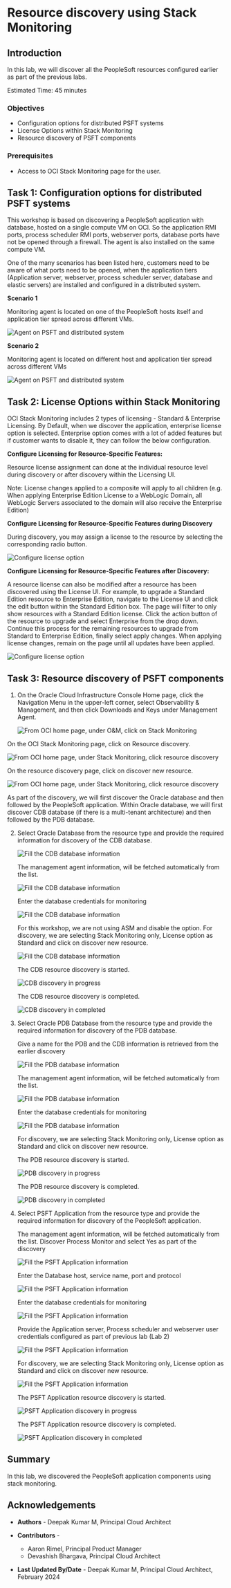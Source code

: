 # Resource discovery using Stack Monitoring

## Introduction

In this lab, we will discover all the PeopleSoft resources configured earlier as part of the previous labs.

Estimated Time: 45 minutes


### Objectives

* Configuration options for distributed PSFT systems
* License Options within Stack Monitoring
* Resource discovery of PSFT components



### Prerequisites

*  Access to OCI Stack Monitoring page for the user.


## Task 1: Configuration options for distributed PSFT systems

 This workshop is based on discovering a PeopleSoft application with database, hosted on a single compute VM on OCI. So the application RMI ports, process scheduler RMI ports, webserver ports, database ports have not be opened through a firewall. The agent is also installed on the same compute VM.

 One of the many scenarios has been listed here, customers need to be aware of what ports need to be opened, when the application tiers (Application server, webserver, process scheduler server, database and elastic servers) are installed and configured in a distributed system.



 **Scenario 1**

 Monitoring agent is located on one of the PeopleSoft hosts itself and application tier spread across different VMs.
   
   ![Agent on PSFT and distributed system](./images/agent-psft1.png " ") 


 **Scenario 2**

 Monitoring agent is located on different host and application tier spread across different VMs

   ![Agent on PSFT and distributed system](./images/agent-psft2.png " ") 



## Task 2: License Options within Stack Monitoring

 OCI Stack Monitoring includes 2 types of licensing - Standard & Enterprise Licensing.
  By Default, when we discover the application, enterprise license option is selected. Enterprise option comes with a lot of added features but if customer wants to disable it, they can follow the below configuration.

 **Configure Licensing for Resource-Specific Features:**

 Resource license assignment can done at the individual resource level during discovery or after discovery within the Licensing UI.

 Note: License changes applied to a composite will apply to all children (e.g. When applying Enterprise Edition License to a WebLogic Domain, all WebLogic Servers associated to the domain will also receive the Enterprise Edition)

 **Configure Licensing for Resource-Specific Features during Discovery**

 During discovery, you may assign a license to the resource by selecting the corresponding radio button.

   ![Configure license option](./images/stack-license.png " ") 


 **Configure Licensing for Resource-Specific Features after Discovery:**

 A resource license can also be modified after a resource has been discovered using the License UI. For example, to upgrade a Standard Edition resource to Enterprise Edition, navigate to the License UI and click the edit button within the Standard Edition box. The page will filter to only show resources with a Standard Edition license. Click the action button of the resource to upgrade and select Enterprise from the drop down. Continue this process for the remaining resources to upgrade from Standard to Enterprise Edition, finally select apply changes. When applying license changes, remain on the page until all updates have been applied.


   ![Configure license option](./images/stack-license1.png " ") 


## Task 3: Resource discovery of PSFT components

1. On the Oracle Cloud Infrastructure Console Home page, click the Navigation Menu in the upper-left corner, select Observability & Management, and then click Downloads and Keys under Management Agent.

   ![From OCI home page, under O&M, click on Stack Monitoring](./images/oci-stack-monitor.png " ")

 On the OCI Stack Monitoring page, click on Resource discovery.

   ![From OCI home page, under Stack Monitoring, click resource discovery](./images/oci-stack-resource.png " ")

 On the resource discovery page, click on discover new resource.

   ![From OCI home page, under Stack Monitoring, click resource discovery](./images/oci-stack-resource-new.png " ")

 As part of the discovery, we will first discover the Oracle database and then followed by the PeopleSoft application. Within Oracle database, we will first discover CDB database (if there is a multi-tenant architecture) and then followed by the PDB database.

2. Select Oracle Database from the resource type and provide the required information for discovery of the CDB database.


   ![Fill the CDB database information](./images/cdb-discovery.png " ")

   The management agent information, will be fetched automatically from the list.

   ![Fill the CDB database information](./images/cdb-discovery1.png " ")

   Enter the database credentials for monitoring

   ![Fill the CDB database information](./images/cdb-discovery2.png " ")

   For this workshop, we are not using ASM and disable the option. For discovery, we are selecting Stack Monitoring only, License option as Standard and click on discover new resource.

   ![Fill the CDB database information](./images/cdb-discovery3.png " ")


    The CDB resource discovery is started.

   ![CDB discovery in progress](./images/cdb-discovery4.png " ")

    The CDB resource discovery is completed.

   ![CDB discovery in completed](./images/cdb-discovery5.png " ")


3. Select Oracle PDB Database from the resource type and provide the required information for discovery of the PDB database.

   Give a name for the PDB and the CDB information is retrieved from the earlier discovery
   
   ![Fill the PDB database information](./images/pdb-discovery.png " ")

   The management agent information, will be fetched automatically from the list.

   ![Fill the PDB database information](./images/pdb-discovery1.png " ")

   Enter the database credentials for monitoring

   ![Fill the PDB database information](./images/pdb-discovery2.png " ")

   For discovery, we are selecting Stack Monitoring only, License option as Standard and click on discover new resource.

    The PDB resource discovery is started.

   ![PDB discovery in progress](./images/pdb-discovery3.png " ")

    The PDB resource discovery is completed.

   ![PDB discovery in completed](./images/pdb-discovery4.png " ")


4. Select PSFT Application from the resource type and provide the required information for discovery of the PeopleSoft application.

   The management agent information, will be fetched automatically from the list. Discover Process Monitor and select Yes as part of the discovery

   ![Fill the PSFT Application information](./images/app-discovery.png " ")

   Enter the Database host, service name, port and protocol
   
   ![Fill the PSFT Application information](./images/app-discovery1.png " ")

   Enter the database credentials for monitoring

   ![Fill the PSFT Application information](./images/app-discovery2.png " ")


   Provide the Application server, Process scheduler and webserver user credentials configured as part of previous lab (Lab 2)

   ![Fill the PSFT Application information](./images/app-discovery3.png " ")
   
   For discovery, we are selecting Stack Monitoring only, License option as Standard and click on discover new resource.

   ![Fill the PSFT Application information](./images/app-discovery4.png " ")

    The PSFT Application resource discovery is started.

   ![PSFT Application discovery in progress](./images/app-discovery5.png " ")

    The PSFT Application resource discovery is completed.

   ![PSFT Application discovery in completed](./images/app-discovery6.png " ")


## Summary

In this lab, we discovered the PeopleSoft application components using stack monitoring.




## Acknowledgements

* **Authors** - Deepak Kumar M, Principal Cloud Architect
* **Contributors** -

    * Aaron Rimel, Principal Product Manager
    * Devashish Bhargava, Principal Cloud Architect
* **Last Updated By/Date** - Deepak Kumar M, Principal Cloud Architect, February 2024

